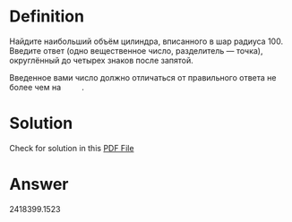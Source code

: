 # Definition

Найдите наибольший объём цилиндра, вписанного в шар радиуса 100.
Введите ответ (одно вещественное число, разделитель — точка), округлённый до четырех знаков после запятой.

<p align="left">Введенное вами число должно отличаться от правильного ответа не более чем на <img src="./svgs/23a265e3aeb05266939bff147e6cb01c.svg?invert_in_darkmode" align=top width=33.26499pt height=14.202787499999998pt/>.</p>

# Solution

Check for solution in this [PDF File](pdf/ya_task4.pdf)

# Answer

2418399.1523